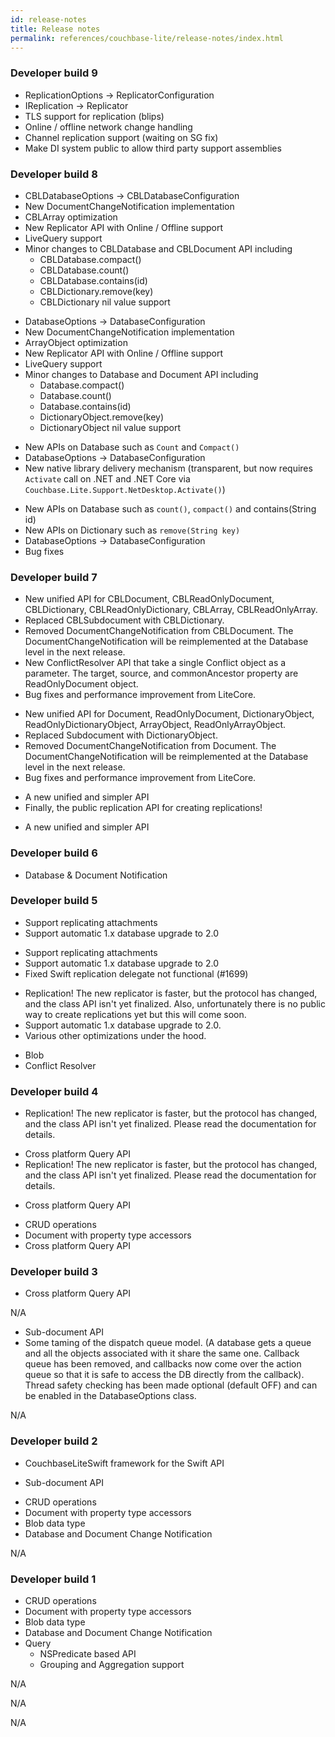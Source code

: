 ```yaml
---
id: release-notes
title: Release notes
permalink: references/couchbase-lite/release-notes/index.html
---
```


### Developer build 9

<block class="net" />

* ReplicationOptions -> ReplicatorConfiguration
* IReplication -> Replicator
* TLS support for replication (blips)
* Online / offline network change handling
* Channel replication support (waiting on SG fix)
* Make DI system public to allow third party support assemblies

<block class="all" />

### Developer build 8

<block class="objc" />

* CBLDatabaseOptions -> CBLDatabaseConfiguration
* New DocumentChangeNotification implementation
* CBLArray optimization
* New Replicator API with Online / Offline support
* LiveQuery support
* Minor changes to CBLDatabase and CBLDocument API including
  - CBLDatabase.compact()
  - CBLDatabase.count()
  - CBLDatabase.contains(id)
  - CBLDictionary.remove(key)
  - CBLDictionary nil value support

<block class="swift" />

* DatabaseOptions -> DatabaseConfiguration
* New DocumentChangeNotification implementation
* ArrayObject optimization
* New Replicator API with Online / Offline support
* LiveQuery support
* Minor changes to Database and Document API including
  - Database.compact()
  - Database.count()
  - Database.contains(id)
  - DictionaryObject.remove(key)
  - DictionaryObject nil value support

<block class="net" />

- New APIs on Database such as `Count` and `Compact()`
- DatabaseOptions -> DatabaseConfiguration
- New native library delivery mechanism (transparent, but now requires `Activate` call on .NET and .NET Core via `Couchbase.Lite.Support.NetDesktop.Activate()`)

<block class="java" />

- New APIs on Database such as `count()`, `compact()` and contains(String id)
- New APIs on Dictionary such as `remove(String key)`
- DatabaseOptions -> DatabaseConfiguration
- Bug fixes

<block class="all" />

### Developer build 7

<block class="objc" />

- New unified API for CBLDocument, CBLReadOnlyDocument, CBLDictionary, CBLReadOnlyDictionary, CBLArray, CBLReadOnlyArray.
- Replaced CBLSubdocument with CBLDictionary.
- Removed DocumentChangeNotification from CBLDocument. The DocumentChangeNotification will be reimplemented at the Database level in the next release.
- New ConflictResolver API that take a single Conflict object as a parameter. The target, source, and commonAncestor property are ReadOnlyDocument object.
- Bug fixes and performance improvement from LiteCore.

<block class="swift" />

- New unified API for Document, ReadOnlyDocument, DictionaryObject, ReadOnlyDictionaryObject, ArrayObject, ReadOnlyArrayObject.
- Replaced Subdocument with DictionaryObject.
- Removed DocumentChangeNotification from Document. The DocumentChangeNotification will be reimplemented at the Database level in the next release.
- Bug fixes and performance improvement from LiteCore.

<block class="net" />

- A new unified and simpler API
- Finally, the public replication API for creating replications!

<block class="java" />

- A new unified and simpler API

<block class="all" />


### Developer build 6

<block class="java" />

- Database & Document Notification

### Developer build 5

<block class="objc" />

- Support replicating attachments
- Support automatic 1.x database upgrade to 2.0

<block class="swift" />

- Support replicating attachments
- Support automatic 1.x database upgrade to 2.0
- Fixed Swift replication delegate not functional (#1699)

<block class="net" />

- Replication! The new replicator is faster, but the protocol has changed, and the class API isn't yet finalized.  Also, unfortunately there is no public way to create replications yet but this will come soon.  
- Support automatic 1.x database upgrade to 2.0.  
- Various other optimizations under the hood.

<block class="java" />

- Blob
- Conflict Resolver

<block class="all" />

### Developer build 4

<block class="objc" />

- Replication! The new replicator is faster, but the protocol has changed, and the class API isn't yet finalized. Please read the documentation for details.

<block class="swift" />

- Cross platform Query API
- Replication! The new replicator is faster, but the protocol has changed, and the class API isn't yet finalized. Please read the documentation for details.

<block class="net" />

- Cross platform Query API

<block class="java" />

- CRUD operations
- Document with property type accessors
- Cross platform Query API

<block class="all" />

### Developer build 3

<block class="objc" />

- Cross platform Query API

<block class="swift" />

N/A

<block class="csharp" />

- Sub-document API
- Some taming of the dispatch queue model. (A database gets a queue and all the objects associated with it share the same one. Callback queue has been removed, and callbacks now come over the action queue so that it is safe to access the DB directly from the callback). Thread safety checking has been made optional (default OFF) and can be enabled in the DatabaseOptions class.

<block class="java" />

N/A

<block class="all" />

### Developer build 2

<block class="swift" />

- CouchbaseLiteSwift framework for the Swift API

<block class="objc" />

- Sub-document API

<block class="csharp" />

- CRUD operations
- Document with property type accessors
- Blob data type
- Database and Document Change Notification

<block class="java" />

N/A

<block class="all" />

### Developer build 1

<block class="objc" />

- CRUD operations
- Document with property type accessors
- Blob data type
- Database and Document Change Notification
- Query
	- NSPredicate based API
	- Grouping and Aggregation support

<block class="swift" />

N/A

<block class="csharp" />

N/A

<block class="java" />

N/A
